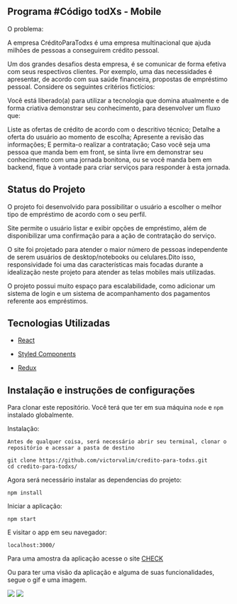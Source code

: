 ## Programa #Código <para> todXs - Mobile


O problema:

A empresa CréditoParaTodxs é uma empresa multinacional que ajuda milhões de pessoas a conseguirem crédito pessoal.

Um dos grandes desafios desta empresa, é se comunicar de forma efetiva com seus respectivos clientes. Por exemplo, uma das necessidades é apresentar, de acordo com sua saúde financeira, propostas de empréstimo pessoal.
Considere os seguintes critérios fictícios:


Você está liberado(a) para utilizar a tecnologia que domina atualmente e de forma criativa demonstrar seu conhecimento, para desenvolver um fluxo que:

Liste as ofertas de crédito de acordo com o descritivo técnico;
Detalhe a oferta do usuário ao momento de escolha;
Apresente a revisão das informações;
E permita-o realizar a contratação;
Caso você seja uma pessoa que manda bem em front, se sinta livre em demonstrar seu conhecimento com uma jornada bonitona, ou se você manda bem em backend, fique à vontade para criar serviços para responder à esta jornada.

## Status do Projeto

O projeto foi desenvolvido para possibilitar o usuário a escolher o melhor tipo de empréstimo de acordo com o seu perfil.

Site permite o usuário listar e exibir opções de empréstimo, além de disponibilizar uma confirmação para a ação de contratação do serviço.

O site foi projetado para atender o maior número de pessoas independente de serem usuários de desktop/notebooks ou celulares.Dito isso, responsividade foi uma das características mais focadas durante a idealização neste projeto para atender as telas mobiles mais utilizadas.

O projeto possui muito espaço para escalabilidade, como adicionar um sistema de login e um sistema de acompanhamento dos pagamentos referente aos empréstimos.
  
## Tecnologias Utilizadas

- [React](https://pt-br.reactjs.org/)

- [Styled Components](https://styled-components.com/)

- [Redux](https://redux.js.org/)

## Instalação e instruções de configurações

Para clonar este repositório. Você terá que ter em sua máquina `node` e `npm` instalado globalmente.

Instalação:

`Antes de qualquer coisa, será necessário abrir seu terminal, clonar o repositório e acessar a pasta de destino `

`git clone https://github.com/victorvalim/credito-para-todxs.git`  
`cd credito-para-todxs/`
 
Agora será necessário instalar as dependencias do projeto:

`npm install`  

Iniciar a aplicação:

`npm start`

E visitar o app em seu navegador:

`localhost:3000/` 

Para uma amostra da aplicação acesse o site [CHECK](https://victorvalim.github.io/credito-para-todxs/) 


Ou para ter uma visão da aplicação e alguma de suas  funcionalidades, segue o gif e uma imagem.


<img src="https://i.imgur.com/gdccRqm.gif">



<img src="https://i.imgur.com/IxVaQWC.png">



